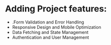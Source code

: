 # Adding  Project features:
<ul>
  <li>.Form Validation and Error Handling</li>
  <li>Responsive Design and Mobile Optimization</li>
  <li>Data Fetching and State Management</li>
  <li>Authentication and User Management</li>
</ul>



